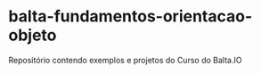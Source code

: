 # balta-fundamentos-orientacao-objeto
Repositório contendo exemplos e projetos do Curso do Balta.IO

